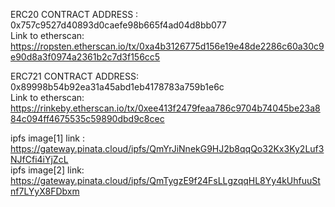 ERC20 CONTRACT ADDRESS : 0x757c9527d40893d0caefe98b665f4ad04d8bb077 <br>
Link to etherscan: https://ropsten.etherscan.io/tx/0xa4b3126775d156e19e48de2286c60a30c9e90d8a3f0974a2361b2c7d3f156cc5

ERC721 CONTRACT ADDRESS: 0x89998b54b92ea31a45abd1eb4178783a759b1e6c <br>
Link to etherscan: https://rinkeby.etherscan.io/tx/0xee413f2479feaa786c9704b74045be23a884c094ff4675535c59890dbd9c8cec

ipfs image[1] link : https://gateway.pinata.cloud/ipfs/QmYrJiNnekG9HJ2b8qqQo32Kx3Ky2Luf3NJfCfi4iYjZcL <br>
ipfs image[2] link: https://gateway.pinata.cloud/ipfs/QmTygzE9f24FsLLgzqqHL8Yy4kUhfuuStnf7LYyX8FDbxm
